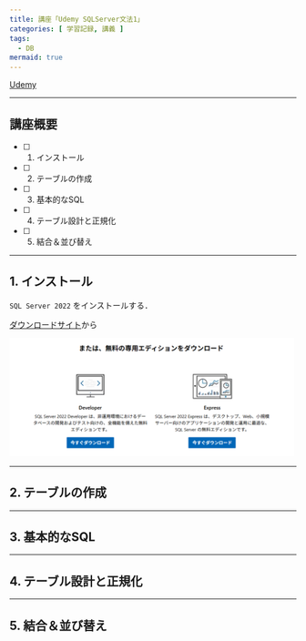 ```yaml
---
title: 講座「Udemy SQLServer文法1」
categories: [ 学習記録, 講義 ]
tags:
  - DB
mermaid: true
---
```


[Udemy](https://www.udemy.com/course/anderson_sqlinit/?couponCode=KEEPLEARNING)


--- 
## 講座概要

- [ ] 1. インストール 
- [ ] 2. テーブルの作成
- [ ] 3. 基本的なSQL
- [ ] 4. テーブル設計と正規化
- [ ] 5. 結合＆並び替え


--- 
## 1. インストール 

`SQL Server 2022` をインストールする．

[ダウンロードサイト](https://www.microsoft.com/ja-jp/sql-server/sql-server-downloads)から

<img src="/assets/img/SQLServer\SqlServer2022ダウンロード.png" alt="SqlServer ダウンロード" width="500">


--- 
## 2. テーブルの作成

--- 
## 3. 基本的なSQL

--- 
## 4. テーブル設計と正規化

--- 
## 5. 結合＆並び替え
